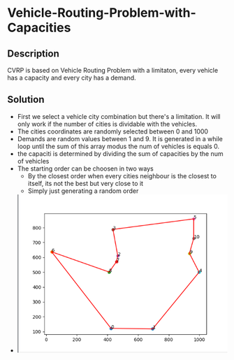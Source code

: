 # Vehicle-Routing-Problem-with-Capacities
## Description

CVRP is based on Vehicle Routing Problem with a limitaton, every vehicle has a capacity and every city has a demand.
## Solution
* First we select a vehicle city combination but there's a limitation. It will only work if the number of cities is dividable with the vehicles.
* The cities coordinates are randomly selected between 0 and 1000
* Demands are random values between 1 and 9. It is generated in a while loop until the sum of this array modus the num of vehicles is equals 0.
* the capaciti is determined by dividing the sum of capacities by the num of vehicles
* The starting order can be choosen in two ways
    * By the closest order when every cities neighbour is the closest to itself, its not the best but very close to it
    * Simply just generating a random order
* ![image](https://github.com/NyAgoston/Vehicle-Routing-Problem-with-Capacities/blob/main/img/1-10.png)

